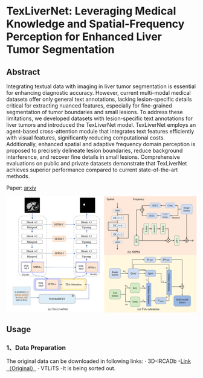 # TexLiverNet: Leveraging Medical Knowledge and Spatial-Frequency Perception for Enhanced Liver Tumor Segmentation

## Abstract

[//]: # (This repository contains the code for the paper **"PTQ4RIS: An Effective and Efficient Post-Training Quantization Framework for Referring Image Segmentation"**.)

Integrating textual data with imaging in liver tumor segmentation is essential for enhancing diagnostic accuracy.
However, current multi-modal medical datasets offer only general text annotations, lacking lesion-specific details critical for extracting nuanced features, especially for fine-grained segmentation of tumor boundaries and small lesions. 
To address these limitations, we developed datasets with lesion-specific text annotations for liver tumors and introduced the TexLiverNet model. 
TexLiverNet employs an agent-based cross-attention module that integrates text features efficiently with visual features, significantly reducing computational costs. 
Additionally, enhanced spatial and adaptive frequency domain perception is proposed to precisely delineate lesion boundaries, reduce background interference, and recover fine details in small lesions. 
Comprehensive evaluations on public and private datasets demonstrate that TexLiverNet achieves superior performance compared to current state-of-the-art methods. 

Paper: [arxiv](https://export.arxiv.org/abs/2411.04595) 

![image](over.png)

## Usage

### 1、Data Preparation
  The original data can be downloaded in following links:
    · 3D-IRCADb -[Link（Original）](https://www.ircad.fr/research/data-sets/liver-segmentation-3d-ircadb-01/)
    · VTLiTS -It is being sorted out.
